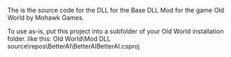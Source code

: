 The is the source code 
for the DLL 
for the Base DLL Mod
for the game Old World
by Mohawk Games.

To use as-is, put this project into a subfolder of your Old World installation folder.
like this:
Old World\Mod DLL source\repos\BetterAI\BetterAIBetterAI.csproj
